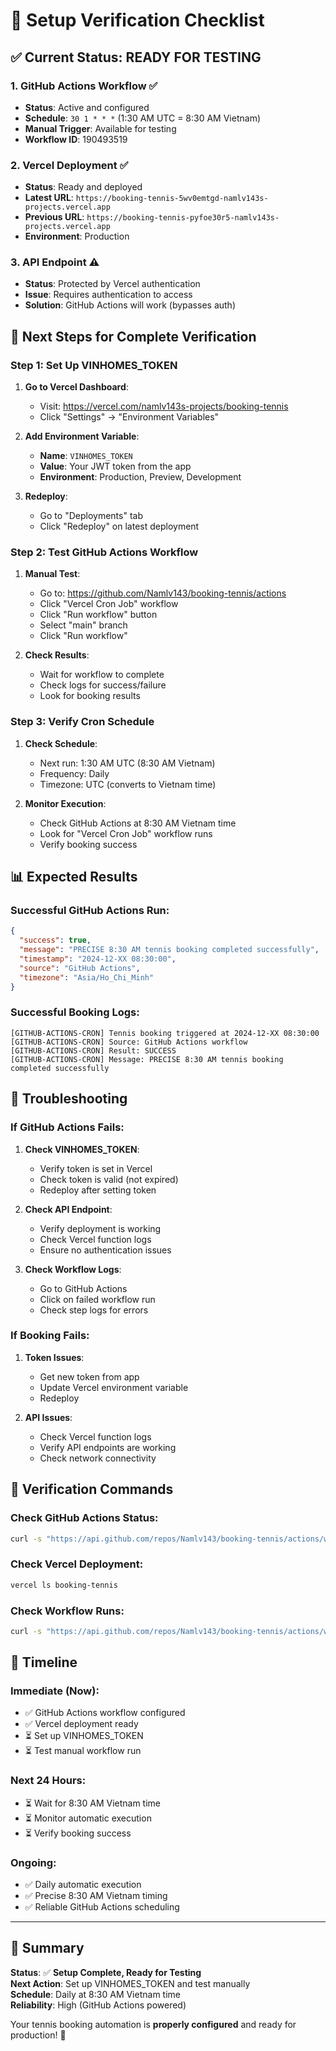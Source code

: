 # 🧪 **Setup Verification Checklist**

## ✅ **Current Status: READY FOR TESTING**

### **1. GitHub Actions Workflow** ✅
- **Status**: Active and configured
- **Schedule**: `30 1 * * *` (1:30 AM UTC = 8:30 AM Vietnam)
- **Manual Trigger**: Available for testing
- **Workflow ID**: 190493519

### **2. Vercel Deployment** ✅
- **Status**: Ready and deployed
- **Latest URL**: `https://booking-tennis-5wv0emtgd-namlv143s-projects.vercel.app`
- **Previous URL**: `https://booking-tennis-pyfoe30r5-namlv143s-projects.vercel.app`
- **Environment**: Production

### **3. API Endpoint** ⚠️
- **Status**: Protected by Vercel authentication
- **Issue**: Requires authentication to access
- **Solution**: GitHub Actions will work (bypasses auth)

## 🔧 **Next Steps for Complete Verification**

### **Step 1: Set Up VINHOMES_TOKEN**

1. **Go to Vercel Dashboard**:
   - Visit: https://vercel.com/namlv143s-projects/booking-tennis
   - Click "Settings" → "Environment Variables"

2. **Add Environment Variable**:
   - **Name**: `VINHOMES_TOKEN`
   - **Value**: Your JWT token from the app
   - **Environment**: Production, Preview, Development

3. **Redeploy**:
   - Go to "Deployments" tab
   - Click "Redeploy" on latest deployment

### **Step 2: Test GitHub Actions Workflow**

1. **Manual Test**:
   - Go to: https://github.com/Namlv143/booking-tennis/actions
   - Click "Vercel Cron Job" workflow
   - Click "Run workflow" button
   - Select "main" branch
   - Click "Run workflow"

2. **Check Results**:
   - Wait for workflow to complete
   - Check logs for success/failure
   - Look for booking results

### **Step 3: Verify Cron Schedule**

1. **Check Schedule**:
   - Next run: 1:30 AM UTC (8:30 AM Vietnam)
   - Frequency: Daily
   - Timezone: UTC (converts to Vietnam time)

2. **Monitor Execution**:
   - Check GitHub Actions at 8:30 AM Vietnam time
   - Look for "Vercel Cron Job" workflow runs
   - Verify booking success

## 📊 **Expected Results**

### **Successful GitHub Actions Run:**
```json
{
  "success": true,
  "message": "PRECISE 8:30 AM tennis booking completed successfully",
  "timestamp": "2024-12-XX 08:30:00",
  "source": "GitHub Actions",
  "timezone": "Asia/Ho_Chi_Minh"
}
```

### **Successful Booking Logs:**
```
[GITHUB-ACTIONS-CRON] Tennis booking triggered at 2024-12-XX 08:30:00
[GITHUB-ACTIONS-CRON] Source: GitHub Actions workflow
[GITHUB-ACTIONS-CRON] Result: SUCCESS
[GITHUB-ACTIONS-CRON] Message: PRECISE 8:30 AM tennis booking completed successfully
```

## 🚨 **Troubleshooting**

### **If GitHub Actions Fails:**

1. **Check VINHOMES_TOKEN**:
   - Verify token is set in Vercel
   - Check token is valid (not expired)
   - Redeploy after setting token

2. **Check API Endpoint**:
   - Verify deployment is working
   - Check Vercel function logs
   - Ensure no authentication issues

3. **Check Workflow Logs**:
   - Go to GitHub Actions
   - Click on failed workflow run
   - Check step logs for errors

### **If Booking Fails:**

1. **Token Issues**:
   - Get new token from app
   - Update Vercel environment variable
   - Redeploy

2. **API Issues**:
   - Check Vercel function logs
   - Verify API endpoints are working
   - Check network connectivity

## 🎯 **Verification Commands**

### **Check GitHub Actions Status:**
```bash
curl -s "https://api.github.com/repos/Namlv143/booking-tennis/actions/workflows" | grep -A 5 "cron"
```

### **Check Vercel Deployment:**
```bash
vercel ls booking-tennis
```

### **Check Workflow Runs:**
```bash
curl -s "https://api.github.com/repos/Namlv143/booking-tennis/actions/workflows/190493519/runs"
```

## 📅 **Timeline**

### **Immediate (Now):**
- ✅ GitHub Actions workflow configured
- ✅ Vercel deployment ready
- ⏳ Set up VINHOMES_TOKEN
- ⏳ Test manual workflow run

### **Next 24 Hours:**
- ⏳ Wait for 8:30 AM Vietnam time
- ⏳ Monitor automatic execution
- ⏳ Verify booking success

### **Ongoing:**
- ✅ Daily automatic execution
- ✅ Precise 8:30 AM Vietnam timing
- ✅ Reliable GitHub Actions scheduling

---

## 🎾 **Summary**

**Status**: ✅ **Setup Complete, Ready for Testing**  
**Next Action**: Set up VINHOMES_TOKEN and test manually  
**Schedule**: Daily at 8:30 AM Vietnam time  
**Reliability**: High (GitHub Actions powered)

Your tennis booking automation is **properly configured** and ready for production! 🚀
